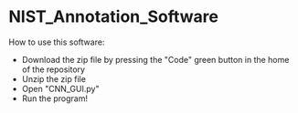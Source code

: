 # NIST_Annotation_Software

How to use this software:
- Download the zip file by pressing the "Code" green button in the home of the repository
- Unzip the zip file
- Open "CNN_GUI.py"
- Run the program!
